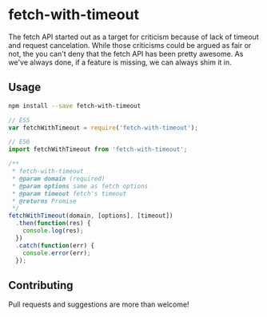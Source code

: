 # fetch-with-timeout
The fetch API started out as a target for criticism because of lack of timeout and request cancelation.  While those criticisms could be argued as fair or not, the you can't deny that the fetch API has been pretty awesome.  As we've always done, if a feature is missing, we can always shim it in.



## Usage

```bash
npm install --save fetch-with-timeout
```

```js
// ES5
var fetchWithTimeout = require('fetch-with-timeout');

// ES6
import fetchWithTimeout from 'fetch-with-timeout';

/**
 * fetch-with-timeout
 * @param domain (required)
 * @param options same as fetch options
 * @param timeout fetch's timeout
 * @returns Promise
 */
fetchWithTimeout(domain, [options], [timeout])
  .then(function(res) {
    console.log(res);
  })
  .catch(function(err) {
    console.error(err);
  });
```



## Contributing

Pull requests and suggestions are more than welcome!